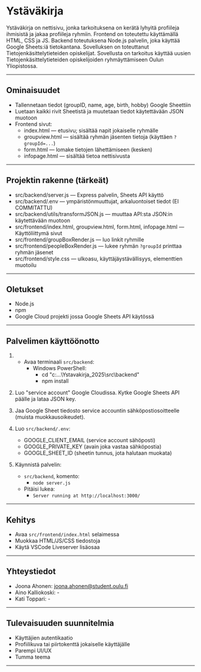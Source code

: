 # Ystäväkirja

Ystäväkirja on nettisivu, jonka tarkoituksena on kerätä lyhyitä profiileja ihmisistä ja jakaa profiileja ryhmiin. Frontend on toteutettu käyttämällä HTML, CSS ja JS. Backend toteutuksena Node.js palvelin, joka käyttää Google Sheets:iä tietokantana. Sovelluksen on toteuttanut Tietojenkäsittelytieteiden opiskelijat. Sovellusta on tarkoitus käyttää uusien Tietojenkäsittelytieteiden opiskelijoiden ryhmäyttämiseen Oulun Yliopistossa.

---

## Ominaisuudet
- Tallennetaan tiedot (groupID, name, age, birth, hobby) Google Sheettiin
- Luetaan kaikki rivit Sheetistä ja muutetaan tiedot käytettävään JSON muotoon
- Frontend sivut:
  - index.html — etusivu; sisältää napit jokaiselle ryhmälle
  - groupview.html — sisältää ryhmän jäsenten tietoja (käyttäen `?groupId=...`)
  - form.html — lomake tietojen lähettämiseen (kesken)
  - infopage.html — sisältää tietoa nettisivusta

---

## Projektin rakenne (tärkeät)
- src/backend/server.js — Express palvelin, Sheets API käyttö
- src/backend/.env — ympäristönmuuttujat, arkaluontoiset tiedot (EI COMMITATTU)
- src/backend/utils/transformJSON.js — muuttaa API:sta JSON:in käytettävään muotoon
- src/frontend/index.html, groupview.html, form.html, infopage.html — Käyttöliittymä sivut
- src/frontend/groupBoxRender.js — luo linkit ryhmille
- src/frontend/peopleBoxRender.js — lukee ryhmän `?groupId` printtaa ryhmän jäsenet
- src/frontend/style.css — ulkoasu, käyttäjäystävällisyys, elementtien muotoilu

---

## Oletukset
- Node.js
- npm
- Google Cloud projekti jossa Google Sheets API käytössä

---

## Palvelimen käyttöönotto
1.
   - Avaa terminaali `src/backend`:
     - Windows PowerShell:
       - cd "c:...\Ystavakirja_2025\src\backend"
       - npm install

2. Luo "service account" Google Cloudissa. Kytke Google Sheets API päälle ja lataa JSON key.

3. Jaa Google Sheet tiedosto service accountin sähköpostiosoitteelle (muista muokkausoikeudet).

4. Luo `src/backend/.env`:
   - GOOGLE_CLIENT_EMAIL (service account sähöposti)
   - GOOGLE_PRIVATE_KEY (avain joka vastaa sähköpostia)
   - GOOGLE_SHEET_ID (sheetin tunnus, jota halutaan muokata)

5. Käynnistä palvelin:
   - `src/backend`, komento:
     - `node server.js`
   - Pitäisi lukea:
     - `Server running at http://localhost:3000/`

---

## Kehitys
- Avaa `src/frontend/index.html` selaimessa
- Muokkaa HTML/JS/CSS tiedostoja
- Käytä VSCode Liveserver lisäosaa

---

## Yhteystiedot
  - Joona Ahonen: joona.ahonen@student.oulu.fi
  - Aino Kalliokoski: -
  - Kati Toppari: -

---

## Tulevaisuuden suunnitelmia
- Käyttäjien autentikaatio
- Profiilikuva tai piirtokenttä jokaiselle käyttäjälle
- Parempi UI/UX
- Tumma teema

---

